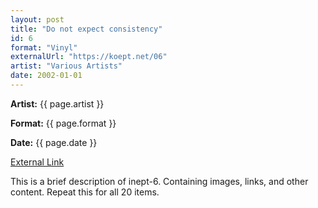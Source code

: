 ```yaml
---
layout: post
title: "Do not expect consistency"
id: 6
format: "Vinyl"
externalUrl: "https://koept.net/06"
artist: "Various Artists"
date: 2002-01-01
---
```


<p><strong>Artist:</strong> {{ page.artist }}</p>
<p><strong>Format:</strong> {{ page.format }}</p>
<p><strong>Date:</strong> {{ page.date }}</p>
<a href="{{ page.externalUrl }}">External Link</a>

<p>This is a brief description of inept-6. Containing images, links, and other content.
Repeat this for all 20 items.</p>
